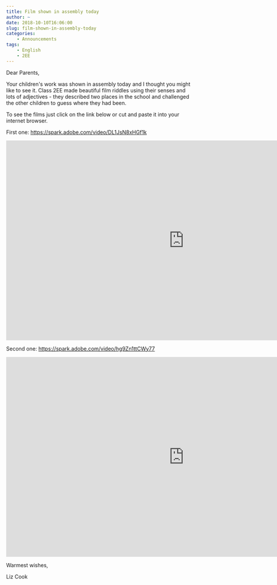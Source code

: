 ```yaml
---
title: Film shown in assembly today
author: ~
date: 2018-10-10T16:06:00
slug: film-shown-in-assembly-today
categories:
    - Announcements
tags:
    - English
    - 2EE
---
```


Dear Parents,

Your children's work was shown in assembly today and I thought you might like to see it.  Class 2EE made beautiful film riddles using their senses and lots of adjectives - they described two places in the school and challenged the other children to guess where they had been.

To see the films just click on the link below or cut and paste it into your internet browser.

First one: https://spark.adobe.com/video/DL1JsN8xHGf1k

<iframe src="https://spark.adobe.com/video/DL1JsN8xHGf1k/embed" width="960" height="540" frameborder="0" allowfullscreen></iframe>

Second one: https://spark.adobe.com/video/hg9Zn1ttCWy77

<iframe src="https://spark.adobe.com/video/hg9Zn1ttCWy77/embed" width="960" height="540" frameborder="0" allowfullscreen></iframe>

Warmest wishes,

Liz Cook
